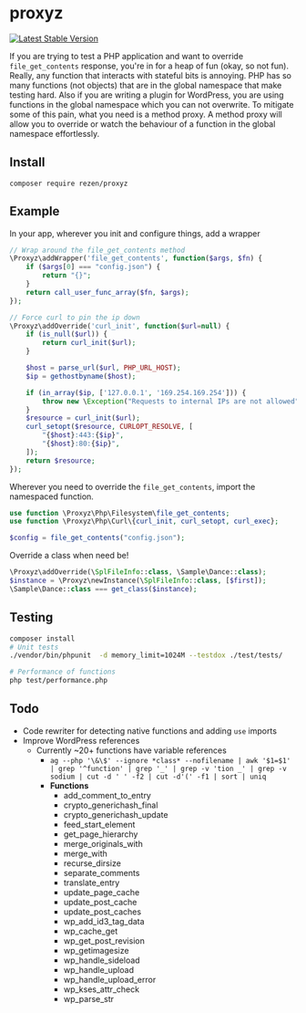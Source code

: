 # proxyz
[![Latest Stable Version](https://poser.pugx.org/rezen/proxyz/v)](//packagist.org/packages/rezen/proxyz)

If you are trying to test a PHP application and want to override `file_get_contents` response, you're in for a heap of fun (okay, so not fun). Really, any function that interacts with stateful bits is annoying. PHP has so many functions (not objects) that are in the global namespace that make testing hard. Also if you are writing a plugin for WordPress, you are using functions in the global namespace which you can not overwrite. To mitigate some of this pain, what you need is a method proxy. A method proxy will allow you to override or watch the behaviour of a function in the global namespace effortlessly.



## Install

`composer require rezen/proxyz` 

## Example
In your app, wherever you init and configure things, add a wrapper  
```php
// Wrap around the file_get_contents method
\Proxyz\addWrapper('file_get_contents', function($args, $fn) {
    if ($args[0] === "config.json") {
        return "{}";
    }
    return call_user_func_array($fn, $args);
});

// Force curl to pin the ip down
\Proxyz\addOverride('curl_init', function($url=null) {
    if (is_null($url)) {
        return curl_init($url);
    }

    $host = parse_url($url, PHP_URL_HOST);
    $ip = gethostbyname($host);

    if (in_array($ip, ['127.0.0.1', '169.254.169.254'])) {
        throw new \Exception("Requests to internal IPs are not allowed");
    }
    $resource = curl_init($url);
    curl_setopt($resource, CURLOPT_RESOLVE, [
        "{$host}:443:{$ip}",
        "{$host}:80:{$ip}",
    ]);
    return $resource;
});
```

Wherever you need to override the `file_get_contents`, import the namespaced function.  
```php
use function \Proxyz\Php\Filesystem\file_get_contents;
use function \Proxyz\Php\Curl\{curl_init, curl_setopt, curl_exec};

$config = file_get_contents("config.json");
```

Override a class when need be!
```php
\Proxyz\addOverride(\SplFileInfo::class, \Sample\Dance::class);
$instance = \Proxyz\newInstance(\SplFileInfo::class, [$first]);
\Sample\Dance::class === get_class($instance);
```

## Testing
```sh
composer install
# Unit tests
./vendor/bin/phpunit  -d memory_limit=1024M --testdox ./test/tests/ 

# Performance of functions
php test/performance.php 
```

## Todo
- Code rewriter for detecting native functions and adding `use` imports 
- Improve WordPress references
    - Currently ~20+ functions have variable references
        - `ag --php '\&\$' --ignore *class* --nofilename | awk '$1=$1'  | grep '^function' | grep '_' | grep -v 'tion _' | grep -v sodium | cut -d ' ' -f2 | cut -d'(' -f1 | sort | uniq`
        - **Functions**
          - add_comment_to_entry
          - crypto_generichash_final
          - crypto_generichash_update
          - feed_start_element
          - get_page_hierarchy
          - merge_originals_with
          - merge_with
          - recurse_dirsize
          - separate_comments
          - translate_entry
          - update_page_cache
          - update_post_cache
          - update_post_caches
          - wp_add_id3_tag_data
          - wp_cache_get
          - wp_get_post_revision
          - wp_getimagesize
          - wp_handle_sideload
          - wp_handle_upload
          - wp_handle_upload_error
          - wp_kses_attr_check
          - wp_parse_str